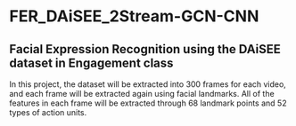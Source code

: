 # FER_DAiSEE_2Stream-GCN-CNN
## Facial Expression Recognition using the DAiSEE dataset in Engagement class

In this project, the dataset will be extracted into 300 frames for each video, and each frame will be extracted again using facial landmarks. All of the features in each frame will be extracted through 68 landmark points and 52 types of action units.
